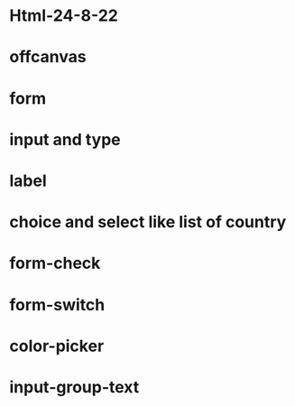 # Html-24-8-22
# offcanvas
# form
# input and type 
# label
# choice and select like list of country
# form-check
# form-switch
# color-picker
# input-group-text
